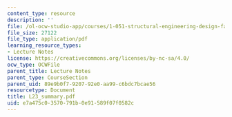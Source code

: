 ```yaml
---
content_type: resource
description: ''
file: /ol-ocw-studio-app/courses/1-051-structural-engineering-design-fall-2003/e7a475c03570791b0e91589f07f0582c_L23_summary.pdf
file_size: 27122
file_type: application/pdf
learning_resource_types:
- Lecture Notes
license: https://creativecommons.org/licenses/by-nc-sa/4.0/
ocw_type: OCWFile
parent_title: Lecture Notes
parent_type: CourseSection
parent_uid: 89e9b0f7-9207-92e0-aa99-c6bdc7bcae56
resourcetype: Document
title: L23_summary.pdf
uid: e7a475c0-3570-791b-0e91-589f07f0582c
---
```

